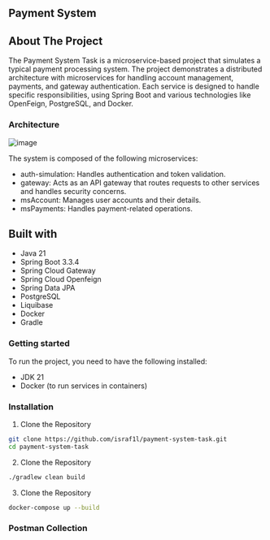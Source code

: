 ## Payment System

## About The Project
The Payment System Task is a microservice-based project that simulates a typical payment processing system. The project demonstrates a distributed architecture with microservices for handling account management, payments, and gateway authentication. Each service is designed to handle specific responsibilities, using Spring Boot and various technologies like OpenFeign, PostgreSQL, and Docker.

### Architecture

![image](https://github.com/user-attachments/assets/2add33a3-41cc-4b98-bd01-b3f6dca8054f)

The system is composed of the following microservices:

- auth-simulation: Handles authentication and token validation.
- gateway: Acts as an API gateway that routes requests to other services and handles security concerns.
- msAccount: Manages user accounts and their details.
- msPayments: Handles payment-related operations.

## Built with

- Java 21
- Spring Boot 3.3.4
- Spring Cloud Gateway
- Spring Cloud Openfeign
- Spring Data JPA
- PostgreSQL
- Liquibase
- Docker
- Gradle

### Getting started
To run the project, you need to have the following installed:

- JDK 21
- Docker (to run services in containers)

### Installation

1. Clone the Repository
  ```sh
  git clone https://github.com/israf1l/payment-system-task.git
  cd payment-system-task
  ```
2. Clone the Repository
  ```sh
  ./gradlew clean build
  ```
3. Clone the Repository
  ```sh
  docker-compose up --build
  ```    
### Postman Collection
